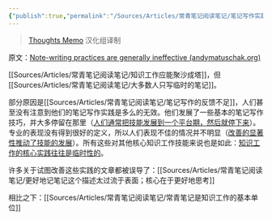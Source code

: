 ```yaml
---
{"publish":true,"permalink":"/Sources/Articles/常青笔记阅读笔记/笔记写作实践大多是无效的.md","title":"笔记写作实践大多是无效的","created":"2022-08-11","modified":"2023-03-14","published":"2025-07-09T00:03:41.921+08:00","tags":["review"],"cssclasses":""}
---
```




> [Thoughts Memo](https://paratranz.cn/projects/3131) 汉化组译制

原文：[Note-writing practices are generally ineffective (andymatuschak.org)](https://notes.andymatuschak.org/z8V2q398qu89vdJ73N2BEYCgevMqux3yxQUAC)

[[Sources/Articles/常青笔记阅读笔记/知识工作应能聚沙成塔]]，但[[Sources/Articles/常青笔记阅读笔记/大多数人只写临时的笔记]]。

部分原因是[[Sources/Articles/常青笔记阅读笔记/笔记写作的反馈不足]]，人们甚至没有注意到他们的笔记写作实践是多么的无效。他们发展了一些基本的笔记写作技巧，并大多停留在那里（[人们通常把技能发展到一个平台期，然后就停下来](https://notes.andymatuschak.org/z5gHroEM2vM2WcKxkdcsCw8qv5tmHSbBVxEb4)）。专业的表现没有得到很好的定义，所以人们表现不佳的情况并不明显（[改善的显著性推动了技能的发展](https://notes.andymatuschak.org/z3TLgRqbKq1iQvYNvxenccLPZUuJNB329uwGw)）。所有这些对其他核心知识工作技能来说也是如此：[知识工作的核心实践往往是临时性的](https://notes.andymatuschak.org/z7z6uFero1JXyANDsq7P4RzeUemPWrHD7Ejmn)。

许多关于试图改善这些实践的文章都被误导了：[[Sources/Articles/常青笔记阅读笔记/更好地记笔记这个描述太过流于表面；核心在于更好地思考]]

相比之下：[[Sources/Articles/常青笔记阅读笔记/常青笔记是知识工作的基本单位]]